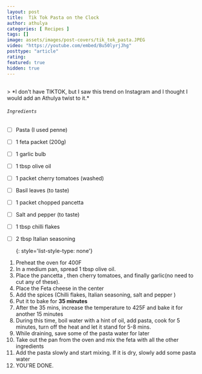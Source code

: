 ```yaml
---
layout: post
title:  Tik Tok Pasta on the Clock
author: athulya
categories: [ Recipes ]
tags: []
image: assets/images/post-covers/tik_tok_pasta.JPEG
video: "https://youtube.com/embed/Bu50lyrjJhg"
posttype: "article"
rating:
featured: true
hidden: true
---
```



<br>
> *I don't have TIKTOK, but I saw this trend on Instagram and I thought I would add an Athulya twist to it.*

###### `Ingredients`

- [ ] Pasta (I used penne)
- [ ] 1 feta packet (200g)
- [ ] 1 garlic bulb
- [ ] 1 tbsp olive oil
- [ ] 1 packet cherry tomatoes (washed)
- [ ] Basil leaves (to taste)
- [ ] 1 packet chopped pancetta
- [ ] Salt and pepper (to taste)
- [ ] 1 tbsp chilli flakes
- [ ] 2 tbsp Italian seasoning

  {: style='list-style-type: none'}
<script>$(document).ready(function(){$('.task-list-item-checkbox').prop("disabled", false);});</script>

1. Preheat the oven for 400F
2. In a medium pan, spread 1 tbsp olive oil.
3. Place the pancetta , then cherry tomatoes, and finally garlic(no need to cut any of these).
4. Place the Feta cheese in the center
5. Add the spices (Chilli flakes, Italian seasoning, salt and pepper )
6. Put it to bake for **35 minutes**
7. After the 35 mins, increase the temperature to 425F and bake it for another 15 minutes
8. During this time, boil water with a hint of oil, add pasta, cook for 5 minutes, turn off the heat and let it stand for 5-8 mins. 
9. While draining, save some of the pasta water for later
10. Take out the pan from the oven and mix the feta with all the other ingredients
11. Add the pasta slowly and start mixing. If it is dry, slowly add some pasta water
12. YOU'RE DONE.
